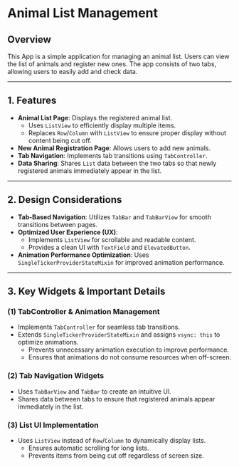 # Animal List Management

## Overview
This App is a simple application for managing an animal list. Users can view the list of animals and register new ones. The app consists of two tabs, allowing users to easily add and check data.

---

## 1. Features
- **Animal List Page**: Displays the registered animal list.
    - Uses `ListView` to efficiently display multiple items.
    - Replaces `Row`/`Column` with `ListView` to ensure proper display without content being cut off.
- **New Animal Registration Page**: Allows users to add new animals.
- **Tab Navigation**: Implements tab transitions using `TabController`.
- **Data Sharing**: Shares `List` data between the two tabs so that newly registered animals immediately appear in the list.

---

## 2. Design Considerations
- **Tab-Based Navigation**: Utilizes `TabBar` and `TabBarView` for smooth transitions between pages.
- **Optimized User Experience (UX)**:
    - Implements `ListView` for scrollable and readable content.
    - Provides a clean UI with `TextField` and `ElevatedButton`.
- **Animation Performance Optimization**: Uses `SingleTickerProviderStateMixin` for improved animation performance.

---

## 3. Key Widgets & Important Details
### (1) **TabController & Animation Management**
- Implements `TabController` for seamless tab transitions.
- Extends `SingleTickerProviderStateMixin` and assigns `vsync: this` to optimize animations.
    - Prevents unnecessary animation execution to improve performance.
    - Ensures that animations do not consume resources when off-screen.

### (2) **Tab Navigation Widgets**
- Uses `TabBarView` and `TabBar` to create an intuitive UI.
- Shares data between tabs to ensure that registered animals appear immediately in the list.

### (3) **List UI Implementation**
- Uses `ListView` instead of `Row`/`Column` to dynamically display lists.
    - Ensures automatic scrolling for long lists.
    - Prevents items from being cut off regardless of screen size.


